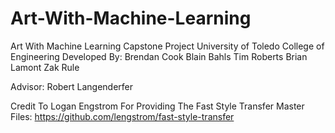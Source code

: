 # Art-With-Machine-Learning
Art With Machine Learning Capstone Project
University of Toledo College of Engineering
Developed By:
Brendan Cook
Blain Bahls
Tim Roberts
Brian Lamont
Zak Rule

Advisor:
Robert Langenderfer

Credit To Logan Engstrom For Providing The Fast Style Transfer Master Files:
https://github.com/lengstrom/fast-style-transfer
